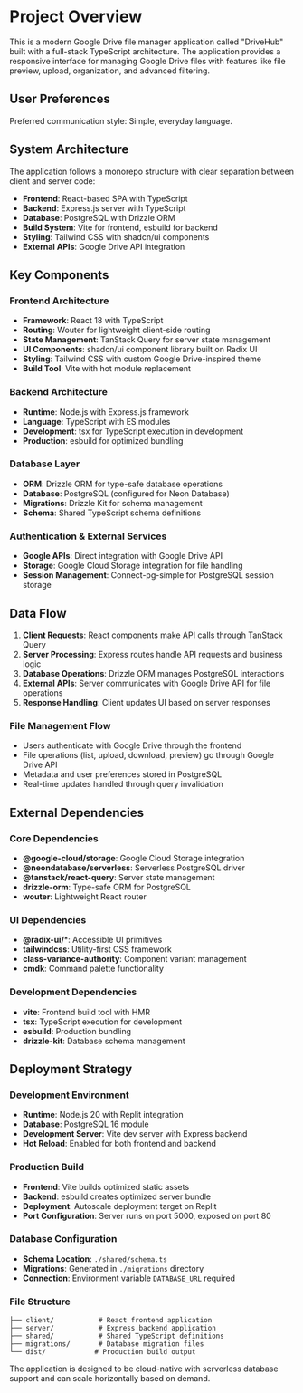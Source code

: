 # Project Overview

This is a modern Google Drive file manager application called "DriveHub" built with a full-stack TypeScript architecture. The application provides a responsive interface for managing Google Drive files with features like file preview, upload, organization, and advanced filtering.

## User Preferences

Preferred communication style: Simple, everyday language.

## System Architecture

The application follows a monorepo structure with clear separation between client and server code:

- **Frontend**: React-based SPA with TypeScript
- **Backend**: Express.js server with TypeScript
- **Database**: PostgreSQL with Drizzle ORM
- **Build System**: Vite for frontend, esbuild for backend
- **Styling**: Tailwind CSS with shadcn/ui components
- **External APIs**: Google Drive API integration

## Key Components

### Frontend Architecture
- **Framework**: React 18 with TypeScript
- **Routing**: Wouter for lightweight client-side routing
- **State Management**: TanStack Query for server state management
- **UI Components**: shadcn/ui component library built on Radix UI
- **Styling**: Tailwind CSS with custom Google Drive-inspired theme
- **Build Tool**: Vite with hot module replacement

### Backend Architecture
- **Runtime**: Node.js with Express.js framework
- **Language**: TypeScript with ES modules
- **Development**: tsx for TypeScript execution in development
- **Production**: esbuild for optimized bundling

### Database Layer
- **ORM**: Drizzle ORM for type-safe database operations
- **Database**: PostgreSQL (configured for Neon Database)
- **Migrations**: Drizzle Kit for schema management
- **Schema**: Shared TypeScript schema definitions

### Authentication & External Services
- **Google APIs**: Direct integration with Google Drive API
- **Storage**: Google Cloud Storage integration for file handling
- **Session Management**: Connect-pg-simple for PostgreSQL session storage

## Data Flow

1. **Client Requests**: React components make API calls through TanStack Query
2. **Server Processing**: Express routes handle API requests and business logic
3. **Database Operations**: Drizzle ORM manages PostgreSQL interactions
4. **External APIs**: Server communicates with Google Drive API for file operations
5. **Response Handling**: Client updates UI based on server responses

### File Management Flow
- Users authenticate with Google Drive through the frontend
- File operations (list, upload, download, preview) go through Google Drive API
- Metadata and user preferences stored in PostgreSQL
- Real-time updates handled through query invalidation

## External Dependencies

### Core Dependencies
- **@google-cloud/storage**: Google Cloud Storage integration
- **@neondatabase/serverless**: Serverless PostgreSQL driver
- **@tanstack/react-query**: Server state management
- **drizzle-orm**: Type-safe ORM for PostgreSQL
- **wouter**: Lightweight React router

### UI Dependencies
- **@radix-ui/***: Accessible UI primitives
- **tailwindcss**: Utility-first CSS framework
- **class-variance-authority**: Component variant management
- **cmdk**: Command palette functionality

### Development Dependencies
- **vite**: Frontend build tool with HMR
- **tsx**: TypeScript execution for development
- **esbuild**: Production bundling
- **drizzle-kit**: Database schema management

## Deployment Strategy

### Development Environment
- **Runtime**: Node.js 20 with Replit integration
- **Database**: PostgreSQL 16 module
- **Development Server**: Vite dev server with Express backend
- **Hot Reload**: Enabled for both frontend and backend

### Production Build
- **Frontend**: Vite builds optimized static assets
- **Backend**: esbuild creates optimized server bundle
- **Deployment**: Autoscale deployment target on Replit
- **Port Configuration**: Server runs on port 5000, exposed on port 80

### Database Configuration
- **Schema Location**: `./shared/schema.ts`
- **Migrations**: Generated in `./migrations` directory
- **Connection**: Environment variable `DATABASE_URL` required

### File Structure
```
├── client/           # React frontend application
├── server/           # Express backend application
├── shared/           # Shared TypeScript definitions
├── migrations/       # Database migration files
└── dist/            # Production build output
```

The application is designed to be cloud-native with serverless database support and can scale horizontally based on demand.